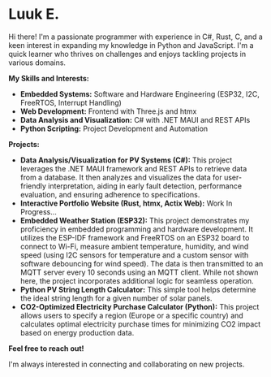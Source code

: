 # Luuk E.

Hi there! I'm a passionate programmer with experience in C#, Rust, C, and a keen interest in expanding my knowledge in Python and JavaScript. I'm a quick learner who thrives on challenges and enjoys tackling projects in various domains.

**My Skills and Interests:**

* **Embedded Systems:** Software and Hardware Engineering (ESP32, I2C, FreeRTOS, Interrupt Handling)
* **Web Development:** Frontend with Three.js and htmx
* **Data Analysis and Visualization:** C# with .NET MAUI and REST APIs
* **Python Scripting:** Project Development and Automation

**Projects:**

* **Data Analysis/Visualization for PV Systems (C#):** This project leverages the .NET MAUI framework and REST APIs to retrieve data from a database. It then analyzes and visualizes the data for user-friendly interpretation, aiding in early fault detection, performance evaluation, and ensuring adherence to specifications.
* **Interactive Portfolio Website (Rust, htmx, Actix Web):** Work In Progress...
* **Embedded Weather Station (ESP32):** This project demonstrates my proficiency in embedded programming and hardware development. It utilizes the ESP-IDF framework and FreeRTOS on an ESP32 board to connect to Wi-Fi, measure ambient temperature, humidity, and wind speed (using I2C sensors for temperature and a custom sensor with software debouncing for wind speed). The data is then transmitted to an MQTT server every 10 seconds using an MQTT client. While not shown here, the project incorporates additional logic for seamless operation.
* **Python PV String Length Calculator:** This simple tool helps determine the ideal string length for a given number of solar panels.
* **CO2-Optimized Electricity Purchase Calculator (Python):** This project allows users to specify a region (Europe or a specific country) and calculates optimal electricity purchase times for minimizing CO2 impact based on energy production data.

**Feel free to reach out!**

I'm always interested in connecting and collaborating on new projects.


<!---
LuukE-cmd/LuukE-cmd is a ✨ special ✨ repository because its `README.md` (this file) appears on your GitHub profile.
You can click the Preview link to take a look at your changes.
--->

